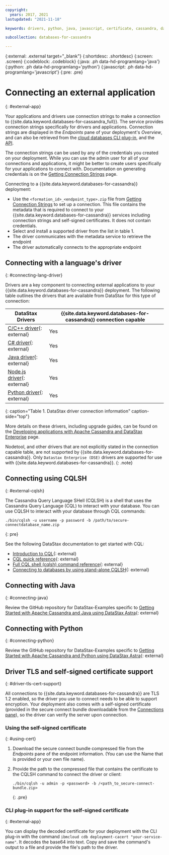 ```yaml
---
copyright:
  years: 2017, 2021
lastupdated: "2021-11-18"

keywords: drivers, python, java, javascript, certificate, cassandra, datastax, dse

subcollection: databases-for-cassandra

---
```


{:external: .external target="_blank"}
{:shortdesc: .shortdesc}
{:screen: .screen}
{:codeblock: .codeblock}
{:java: .ph data-hd-programlang='java'}
{:python: .ph data-hd-programlang='python'}
{:javascript: .ph data-hd-programlang='javascript'}
{:pre: .pre}

# Connecting an external application
{: #external-app}

Your applications and drivers use connection strings to make a connection to {{site.data.keyword.databases-for-cassandra_full}}. The service provides connection strings specifically for drivers and applications. Connection strings are displayed in the _Endpoints_ pane of your deployment's _Overview_, and can also be retrieved from the [cloud databases CLI plug-in](/docs/databases-cli-plugin?topic=databases-cli-plugin-cdb-reference#deployment-connections), and the [API](https://{DomainName}/apidocs/cloud-databases-api#discover-connection-information-for-a-deployment-f-e81026).

The connection strings can be used by any of the credentials you created on your deployment. While you can use the admin user for all of your connections and applications, it might be better to create users specifically for your applications to connect with. Documentation on generating credentials is on the [Getting Connection Strings](/docs/databases-for-cassandra?topic=databases-for-cassandra-connection-strings) page.

Connecting to a {{site.data.keyword.databases-for-cassandra}} deployment: 
- Use the `<formation_id>_<endpoint_type>.zip` file from [Getting Connection Strings](/docs/databases-for-cassandra?topic=databases-for-cassandra-connection-strings) to set up a connection. This file contains the metadata that is required to connect to your {{site.data.keyword.databases-for-cassandra}} services including connection strings and self-signed certificates.  It does not contain credentials.
- Select and install a supported driver from the list in table 1.
- The driver communicates with the metadata service to retrieve the endpoint
- The driver automatically connects to the appropriate endpoint 

## Connecting with a language's driver
{: #connecting-lang-driver}

 Drivers are a key component to connecting external applications to your {{site.data.keyword.databases-for-cassandra}} deployment. The following table outlines the drivers that are available from DataStax for this type of connection:  

DataStax Drivers|{{site.data.keyword.databases-for-cassandra}} connection capable
----------|------------
[C/C++ driver](https://docs.datastax.com/en/developer/cpp-driver-dse/latest){: external}| Yes
[C# driver](https://docs.datastax.com/en/developer/csharp-driver-dse/latest){: external}| Yes
[Java driver](https://docs.datastax.com/en/developer/java-driver-dse/latest){: external}| Yes
[Node.js driver](https://docs.datastax.com/en/developer/nodejs-driver-dse/latest){: external}| Yes
[Python driver](https://docs.datastax.com/en/developer/python-dse-driver/latest){: external}| Yes
{: caption="Table 1. DataStax driver connection information" caption-side="top"}

More details on these drivers, including upgrade guides, can be found on the [Developing applications with Apache Cassandra and DataStax Enterprise](https://docs.datastax.com/en/devapp/doc/devapp/aboutDrivers.html) page. 

Nodetool, and other drivers that are not explicitly stated in the connection capable table, are not supported by {{site.data.keyword.databases-for-cassandra}}. Only `Datastax Enterprise (DSE)` drivers are supported for use with {{site.data.keyword.databases-for-cassandra}}. 
{: .note}

## Connecting using CQLSH
{: #external-cqlsh}

The Cassandra Query Language SHell (CQLSH) is a shell that uses the Cassandra Query Language (CQL) to interact with your database. 
You can use CQLSH to interact with your database through CQL commands:
```shell
./bin/cqlsh -u username -p password -b /path/to/secure-connectdatabase_name.zip
```
{: pre} 

See the following DataStax documentation to get started with CQL:
- [Introduction to CQL](https://docs.datastax.com/en/dse/6.7/cql/cql/cql_using/introTOC.html){: external}
- [CQL quick reference](https://docs.datastax.com/en/dse/6.8/cql/cql/cqlQuickReference.html){: external}
- [Full CQL shell (cqlsh) command reference](https://docs.datastax.com/en/dse/6.8/cql/cql/cql_reference/cqlsh_commands/cqlshCommandsTOC.html){: external}
- [Connecting to databases by using stand-alone CQLSH](https://docs.astra.datastax.com/docs/connecting-to-databases-using-standalone-cqlsh){: external}

## Connecting with Java
{: #connecting-java}

Review the GitHub repository for DataStax-Examples specific to [Getting Started with Apache Cassandra and Java using DataStax Astra](https://github.com/DataStax-Examples/getting-started-with-astra-java){: external}

## Connecting with Python
{: #connecting-python}

Review the GitHub repository for DataStax-Examples specific to [Getting Started with Apache Cassandra and Python using DataStax Astra](https://github.com/DataStax-Examples/getting-started-with-astra-python){: external}

## Driver TLS and self-signed certificate support
{: #driver-tls-cert-support}

All connections to {{site.data.keyword.databases-for-cassandra}} are TLS 1.2 enabled, so the driver you use to connect needs to be able to support encryption. Your deployment also comes with a self-signed certificate (provided in the secure connect bundle downloadable from the [Connections pane](/docs/databases-for-cassandra?topic=databases-for-cassandra-connection-strings)), so the driver can verify the server upon connection. 

### Using the self-signed certificate
{: #using-cert}

1. Download the secure connect bundle compressed file from the _Endpoints_ pane of the endpoint information. (You can use the Name that is provided or your own file name).
2. Provide the path to the compressed file that contains the certificate to the CQLSH command to connect the driver or client: 

   ```shell
   ./bin/cqlsh -u admin -p <password> -b /<path_to_secure-connect-bundle.zip>
   ```
   {: .pre}


### CLI plug-in support for the self-signed certificate
{: #external-app}

You can display the decoded certificate for your deployment with the CLI plug-in with the command `ibmcloud cdb deployment-cacert "your-service-name"`. It decodes the base64 into text. Copy and save the command's output to a file and provide the file's path to the driver.
